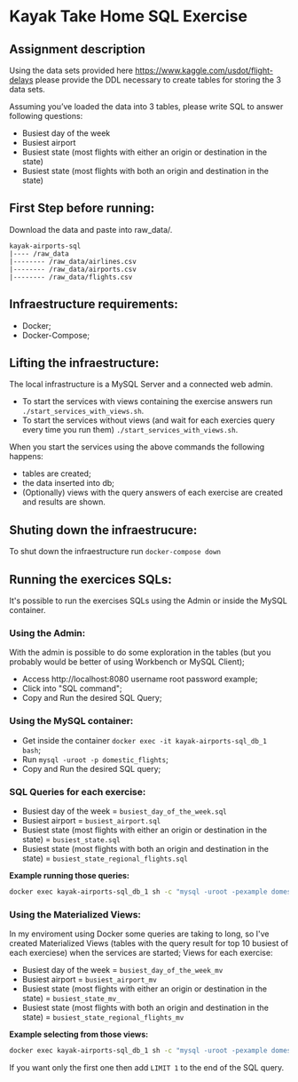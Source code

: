 # Kayak Take Home SQL Exercise

## Assignment description

Using the data sets provided here https://www.kaggle.com/usdot/flight-delays please provide
the DDL necessary to create tables for storing the 3 data sets.


Assuming you’ve loaded the data into 3 tables, please write SQL to answer following questions:
* Busiest day of the week
* Busiest airport
* Busiest state (most flights with either an origin or destination in the state)
* Busiest state (most flights with both an origin and destination in the state)

## First Step before running:
Download the data and paste into raw_data/.
```
kayak-airports-sql
|---- /raw_data
|-------- /raw_data/airlines.csv
|-------- /raw_data/airports.csv
|-------- /raw_data/flights.csv
```

## Infraestructure requirements:
* Docker;
* Docker-Compose;

## Lifting the infraestructure:
The local infrastructure is a MySQL Server and a connected web admin.

* To start the services with views containing the exercise answers run ```./start_services_with_views.sh```.
* To start the services without views (and wait for each exercies query every time you run them) ```./start_services_with_views.sh```.


When you start the services using the above commands the following happens:
* tables are created;
* the data inserted into db;
* (Optionally) views with the query answers of each exercise are created and results are shown.

## Shuting down the infraestrucure:
To shut down the infraestructure run ```docker-compose down```

## Running the exercices SQLs:
It's possible to run the exercises SQLs using the Admin or inside the MySQL container.

### Using the Admin:

With the admin is possible to do some exploration in the tables (but you probably would be better of using Workbench or MySQL Client);
* Access http://localhost:8080 username root password example;
* Click into "SQL command";
* Copy and Run the desired SQL Query;

### Using the MySQL container:
* Get inside the container ```docker exec -it kayak-airports-sql_db_1 bash```;
* Run ```mysql -uroot -p domestic_flights```;
* Copy and Run the desired SQL query;

### SQL Queries for each exercise:
* Busiest day of the week = ```busiest_day_of_the_week.sql```
* Busiest airport = ```busiest_airport.sql```
* Busiest state (most flights with either an origin or destination in the state) = ```busiest_state.sql```
* Busiest state (most flights with both an origin and destination in the state) = ```busiest_state_regional_flights.sql```

**Example running those queries:**
```bash
docker exec kayak-airports-sql_db_1 sh -c "mysql -uroot -pexample domestic_flights < sqls/exercises/busiest_day_of_week.sql"
```


### Using the Materialized Views:
In my enviroment using Docker some queries are taking to long, so I've created Materialized Views (tables with the query result for top 10 busiest of each exerciese) when the services are started;
Views for each exercise:
* Busiest day of the week = ```busiest_day_of_the_week_mv```
* Busiest airport = ```busiest_airport_mv```
* Busiest state (most flights with either an origin or destination in the state) = ```busiest_state_mv_```
* Busiest state (most flights with both an origin and destination in the state) = ```busiest_state_regional_flights_mv```

**Example selecting from those views:**
```bash
docker exec kayak-airports-sql_db_1 sh -c "mysql -uroot -pexample domestic_flights -e 'SELECT * FROM busiest_state_mv'"
```
If you want only the first one then add ```LIMIT 1``` to the end of the SQL query.
